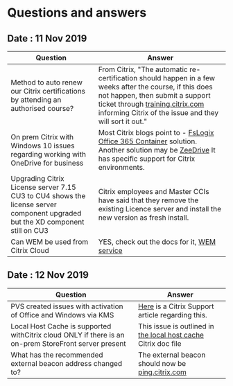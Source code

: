 # Questions and answers

## Date : 11 Nov 2019

Question  | Answer
---|---
Method to auto renew our Citrix certifications by attending an authorised course? | From Citrix, "The automatic re-certification should happen in a few weeks after the course, if this does not happen, then submit a support ticket through [training.citrix.com](https://training.citrix.com) informing Citrix of the issue and they will  sort it out."
On prem Citrix with Windows 10 issues regarding working with OneDrive for business | Most Citrix blogs point to - [FsLogix Office 365 Container](https://fslogix.com/products/office-365-container) solution. <BR>Another solution may be [ZeeDrive](http://www.thinkscape.com/Map-Network-Drives-To-Office-365-OneDrive/) It has specific support for Citrix environments.
Upgrading Citrix License server 7.15 CU3 to CU4 shows the license server component upgraded but the XD component still on CU3 | Citrix employees and Master CCIs have said that they remove the existing Licence server and install the new version as fresh install.
Can WEM be used from Citrix Cloud | YES, check out the docs for it, [WEM service](https://docs.citrix.com/en-us/workspace-environment-management/service.html)

## Date : 12 Nov 2019

Question  | Answer
---|---
PVS created issues with activation of Office and Windows via KMS | [Here](https://support.citrix.com/article/CTX128276) is a Citrix Support article regarding this. 
Local Host Cache is supported withCitrix cloud ONLY if there is an on-prem StoreFront server present| This issue is outlined in [the local host cache](https://docs.citrix.com/en-us/citrix-virtual-apps-desktops-service/manage-deployment/local-host-cache.html) Citrix doc file
What has the recommended external beacon address changed to? | The external beacon should now be  [ping.citrix.com](https://support.citrix.com/article/CTX261993)
